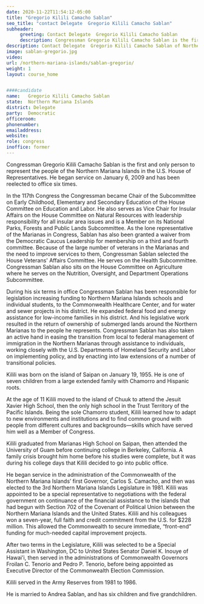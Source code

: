 ```yaml
---
date: 2020-11-22T11:54:12-05:00
title: "Gregorio Kilili Camacho Sablan"
seo_title: "contact Delegate  Gregorio Kilili Camacho Sablan"
subheader:
     greeting: Contact Delegate  Gregorio Kilili Camacho Sablan 
     description: Congressman Gregorio Kilili Camacho Sablan is the first and only person to represent the people of the Northern Mariana Islands in the U.S. House of Representatives.
description: Contact Delegate  Gregorio Kilili Camacho Sablan of Northern Mariana Islands. Contact information for Gregorio Kilili Camacho Sablan includes email address, phone number, and mailing address.
image: sablan-gregorio.jpg
video: 
url: /northern-mariana-islands/sablan-gregorio/
weight: 1
layout: course_home


####candidate
name:	Gregorio Kilili Camacho Sablan
state:	Northern Mariana Islands
district: Delegate
party:	Democratic
officeroom:	
phonenumber:	
emailaddress:	
website:	
role: congress
inoffice: former
---
```


Congressman Gregorio Kilili Camacho Sablan is the first and only person to represent the people of the Northern Mariana Islands in the U.S. House of Representatives. He began service on January 6, 2009 and has been reelected to office six times.

In the 117th Congress the Congressman became Chair of the Subcommittee on Early Childhood, Elementary and Secondary Education of the House Committee on Education and Labor. He also serves as Vice Chair for Insular Affairs on the House Committee on Natural Resources with leadership responsibility for all insular area issues and is a Member on its National Parks, Forests and Public Lands Subcommittee. As the lone representative of the Marianas in Congress, Sablan has also been granted a waiver from the Democratic Caucus Leadership for membership on a third and fourth committee. Because of the large number of veterans in the Marianas and the need to improve services to them, Congressman Sablan selected the House Veterans' Affairs Committee. He serves on the Health Subcommittee. Congressman Sablan also sits on the House Committee on Agriculture where he serves on the Nutrition, Oversight, and Department Operations Subcommittee.

During his six terms in office Congressman Sablan has been responsible for legislation increasing funding to Northern Mariana Islands schools and individual students, to the Commonwealth Healthcare Center, and for water and sewer projects in his district. He expanded federal food and energy assistance for low-income families in his district. And his legislative work resulted in the return of ownership of submerged lands around the Northern Marianas to the people he represents. Congressman Sablan has also taken an active hand in easing the transition from local to federal management of immigration in the Northern Marianas through assistance to individuals, working closely with the U.S. Departments of Homeland Security and Labor on implementing policy, and by enacting into law extensions of a number of transitional policies.

Kilili was born on the island of Saipan on January 19, 1955. He is one of seven children from a large extended family with Chamorro and Hispanic roots.

At the age of 11 Kilili moved to the island of Chuuk to attend the Jesuit Xavier High School, then the only high school in the Trust Territory of the Pacific Islands. Being the sole Chamorro student, Kilili learned how to adapt to new environments and institutions and to find common ground with people from different cultures and backgrounds—skills which have served him well as a Member of Congress.

Kilili graduated from Marianas High School on Saipan, then attended the University of Guam before continuing college in Berkeley, California. A family crisis brought him home before his studies were complete, but it was during his college days that Kilili decided to go into public office.

He began service in the administration of the Commonwealth of the Northern Mariana Islands’ first Governor, Carlos S. Camacho, and then was elected to the 3rd Northern Mariana Islands Legislature in 1981. Kilili was appointed to be a special representative to negotiations with the federal government on continuance of the financial assistance to the islands that had begun with Section 702 of the Covenant of Political Union between the Northern Mariana Islands and the United States. Kilili and his colleagues won a seven-year, full faith and credit commitment from the U.S. for $228 million. This allowed the Commonwealth to secure immediate, “front-end” funding for much-needed capital improvement projects.

After two terms in the Legislature, Kilili was selected to be a Special Assistant in Washington, DC to United States Senator Daniel K. Inouye of Hawai’i, then served in the administrations of Commonwealth Governors Froilan C. Tenorio and Pedro P. Tenorio, before being appointed as Executive Director of the Commonwealth Election Commission.

Kilili served in the Army Reserves from 1981 to 1986.

He is married to Andrea Sablan, and has six children and five grandchildren.

